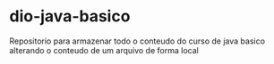 # dio-java-basico
Repositorio para armazenar todo o conteudo do curso de java basico
alterando o conteudo de um arquivo de forma local 

